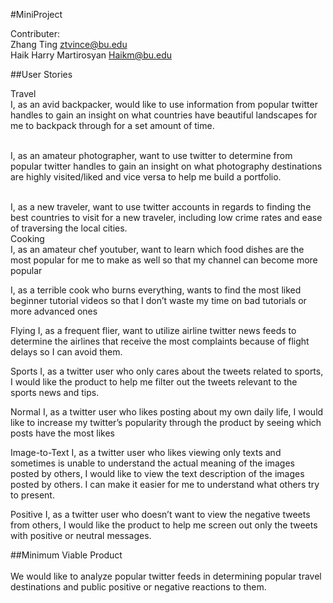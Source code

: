 #MiniProject


Contributer: <br>
Zhang Ting              ztvince@bu.edu <br>
Haik Harry Martirosyan  Haikm@bu.edu

##User Stories

Travel
<br>I, as an avid backpacker, would like to use information from popular twitter handles to gain an insight on what countries have beautiful landscapes for me to backpack through for a set amount of time. 

<br>I, as an amateur photographer, want to use twitter to determine from popular twitter handles to gain an insight on what photography destinations are highly visited/liked and vice versa to help me build a portfolio. 

<br>I, as a new traveler, want to use twitter accounts in regards to finding the best countries to visit for a new traveler, including low crime rates and ease of traversing the local cities.
<br>
Cooking
<br>I, as an amateur chef youtuber, want to learn which food dishes are the most popular for me to make as well so that my channel can become more popular

I, as a terrible cook who burns everything, wants to find the most liked beginner tutorial videos so that I don’t waste my time on bad tutorials or more advanced ones

Flying
I, as a frequent flier, want to utilize airline twitter news feeds to determine the airlines that receive the most complaints because of flight delays so I can avoid them.

Sports
I, as a twitter user who only cares about the tweets related to sports, I would like the product to help me filter out the tweets relevant to the sports news and tips.

Normal
I, as a twitter user who likes posting about my own daily life, I would like to increase my twitter’s popularity through the product by seeing which posts have the most likes

Image-to-Text
I, as a twitter user who likes viewing only texts and sometimes is unable to understand the actual meaning of the images posted by others, I would like to view the text description of the images posted by others. I can make it easier for me to understand what others try to present.

Positive
I, as a twitter user who doesn’t want to view the negative tweets from others, I would like the product to help me screen out only the tweets with positive or neutral messages.


##Minimum Viable Product
<br>
<br>We would like to analyze popular twitter feeds in determining popular travel destinations and public positive or negative reactions to them. 
